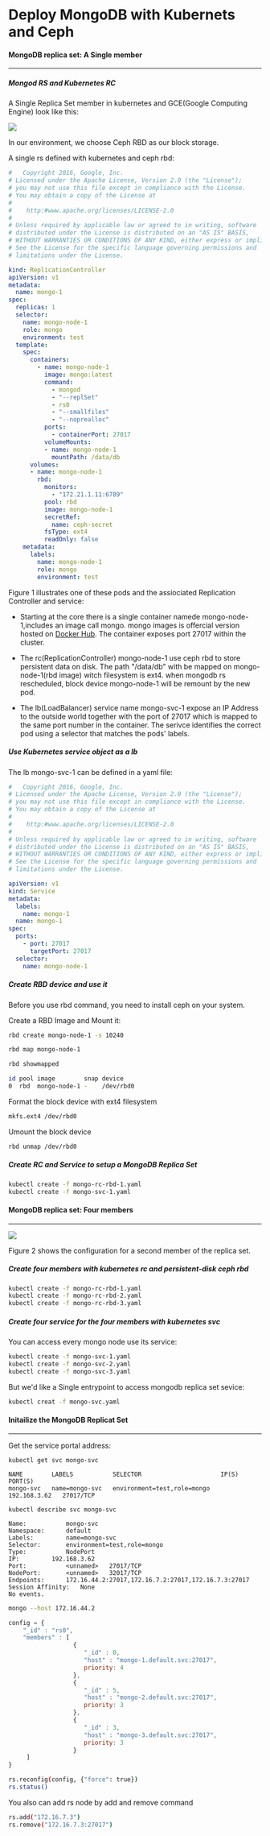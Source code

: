 Deploy MongoDB with Kubernets and Ceph
================================================================

#### MongoDB replica set: A Single member
---------------------------------------------------------------

##### Mongod RS and Kubernetes RC
A Single Replica Set member in kubernetes and GCE(Google Computing Engine) look like this:

![](images/figure1.png)

In our environment, we choose Ceph RBD as our block storage. 

A single rs defined with kubernetes and ceph rbd: 

```yaml
#	Copyright 2016, Google, Inc.
# Licensed under the Apache License, Version 2.0 (the "License");
# you may not use this file except in compliance with the License.
# You may obtain a copy of the License at
#
#    http:#www.apache.org/licenses/LICENSE-2.0
#
# Unless required by applicable law or agreed to in writing, software
# distributed under the License is distributed on an "AS IS" BASIS,
# WITHOUT WARRANTIES OR CONDITIONS OF ANY KIND, either express or implied.
# See the License for the specific language governing permissions and
# limitations under the License.

kind: ReplicationController
apiVersion: v1
metadata:
  name: mongo-1
spec:
  replicas: 1
  selector:
    name: mongo-node-1
    role: mongo
    environment: test
  template:
    spec:
      containers:
        - name: mongo-node-1
          image: mongo:latest
          command:
            - mongod
            - "--replSet"
            - rs0
            - "--smallfiles"
            - "--noprealloc"
          ports:
            - containerPort: 27017
          volumeMounts:
          - name: mongo-node-1
            mountPath: /data/db
      volumes:
      - name: mongo-node-1
        rbd: 
          monitors:
            - "172.21.1.11:6789"
          pool: rbd
          image: mongo-node-1
          secretRef:
            name: ceph-secret
          fsType: ext4
          readOnly: false
    metadata:
      labels:
        name: mongo-node-1
        role: mongo
        environment: test
```

Figure 1 illustrates one of these pods and the assiociated Replication Controller and service:

* Starting at the core there is a single container namede mongo-node-1,includes an image call mongo. mongo images is offercial version hosted on [Docker Hub](https://hub.docker.com/_/mongo/). The container exposes port 27017 within the cluster.

* The rc(ReplicationController) mongo-node-1 use ceph rbd to store persistent data on disk. The path "/data/db" with be mapped on mongo-node-1(rbd image) witch filesystem is ext4. when mongodb rs rescheduled, block device mongo-node-1 will be remount by the new pod.

* The lb(LoadBalancer) service name mongo-svc-1 expose an IP Address to the outside world together with the port of 27017 which is mapped to the same port number in the container. The serivce identifies the correct pod using a selector that matches the pods' labels.


##### Use Kubernetes service object as a lb

The lb mongo-svc-1 can be defined in a yaml file:

```yaml
#	Copyright 2016, Google, Inc.
# Licensed under the Apache License, Version 2.0 (the "License");
# you may not use this file except in compliance with the License.
# You may obtain a copy of the License at
#
#    http:#www.apache.org/licenses/LICENSE-2.0
#
# Unless required by applicable law or agreed to in writing, software
# distributed under the License is distributed on an "AS IS" BASIS,
# WITHOUT WARRANTIES OR CONDITIONS OF ANY KIND, either express or implied.
# See the License for the specific language governing permissions and
# limitations under the License.

apiVersion: v1
kind: Service
metadata:
  labels:
    name: mongo-1
  name: mongo-1
spec:
  ports:
    - port: 27017
      targetPort: 27017
  selector:
    name: mongo-node-1
```

##### Create RBD device and use it

Before you use rbd command, you need to install ceph on your system.


Create a RBD Image and Mount it:

```bash
rbd create mongo-node-1 -s 10240

rbd map mongo-node-1

rbd showmapped

id pool image        snap device    
0  rbd  mongo-node-1 -    /dev/rbd0

```

Format the block device with ext4 filesystem

```bash
mkfs.ext4 /dev/rbd0
```

Umount the block device

```bash
rbd unmap /dev/rbd0
```

##### Create RC and Service to setup a MongoDB Replica Set

```bash
kubectl create -f mongo-rc-rbd-1.yaml
kubectl create -f mongo-svc-1.yaml
```

#### MongoDB replica set: Four members 
---------------------------------------------------------------

![](images/figure2.png)

Figure 2 shows the configuration for a second member of the replica set. 

##### Create four members with kubernetes rc and persistent-disk ceph rbd

```bash
kubectl create -f mongo-rc-rbd-1.yaml
kubectl create -f mongo-rc-rbd-2.yaml
kubectl create -f mongo-rc-rbd-3.yaml
```

##### Create four service for the four members with kubernetes svc

You can access every mongo node use its service:

```bash
kubectl create -f mongo-svc-1.yaml
kubectl create -f mongo-svc-2.yaml
kubectl create -f mongo-svc-3.yaml
```

But we'd like a Single entrypoint to access mongodb replica set sevice:

```bash
kubectl creat -f mongo-svc.yaml
```


#### Initailize the MongoDB Replicat Set
---------------------------------------------------------------

Get the service portal address:

```bassh
kubectl get svc mongo-svc

NAME        LABELS           SELECTOR                      IP(S)          PORT(S)
mongo-svc   name=mongo-svc   environment=test,role=mongo   192.168.3.62   27017/TCP

kubectl describe svc mongo-svc

Name:			mongo-svc
Namespace:		default
Labels:			name=mongo-svc
Selector:		environment=test,role=mongo
Type:			NodePort
IP:			192.168.3.62
Port:			<unnamed>	27017/TCP
NodePort:		<unnamed>	32017/TCP
Endpoints:		172.16.44.2:27017,172.16.7.2:27017,172.16.7.3:27017
Session Affinity:	None
No events.
```


```bash
mongo --host 172.16.44.2
```

```javascript
config = {
    "_id" : "rs0",
    "members" : [
                  {
                     "_id" : 0,
                     "host" : "mongo-1.default.svc:27017",
                     priority: 4
                  },
                  {
                     "_id" : 5,
                     "host" : "mongo-2.default.svc:27017",
                     priority: 3
                  },
                  {
                     "_id" : 3,
                     "host" : "mongo-3.default.svc:27017",
                     priority: 3
                  }
     ]
}
```

```bash
rs.reconfig(config, {"force": true})
rs.status()
```

You also can add rs node by add and remove command

```bash
rs.add("172.16.7.3")
rs.remove("172.16.7.3:27017")
```


